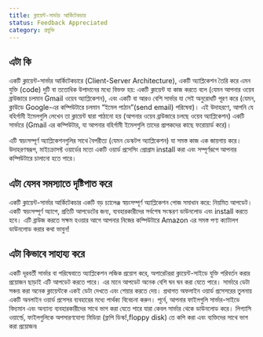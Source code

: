 ```yaml
---
title: ক্লায়েন্ট-সার্ভার আর্কিটেকচার
status: Feedback Appreciated
category: প্রযুক্তি
---
```


## এটা কি

একটি ক্লায়েন্ট-সার্ভার আর্কিটেকচারে (Client-Server Architecture), একটি অ্যাপ্লিকেশন তৈরি করে এমন যুক্তি (code) দুটি বা ততোধিক উপাদানের মধ্যে বিভক্ত হয়: একটি ক্লায়েন্ট যা কাজ করতে বলে (যেমন আপনার ওয়েব ব্রাউজারে চলমান Gmail ওয়েব অ্যাপ্লিকেশন), এবং একটি বা আরও বেশি সার্ভার যা সেই অনুরোধটি পূরণ করে (যেমন, ক্লাউডে Google-এর কম্পিউটারে চলমান “ইমেল পাঠান”(send email) পরিষেবা)। এই উদাহরণে, আপনি যে বহির্গামী ইমেলগুলি লেখেন তা ক্লায়েন্ট দ্বারা পাঠানো হয় (আপনার ওয়েব ব্রাউজারে চলছে ওয়েব অ্যাপ্লিকেশন) একটি সার্ভারে (Gmail এর কম্পিউটার, যা আপনার বহির্গামী ইমেলগুলি তাদের প্রাপকদের কাছে ফরোয়ার্ড করে)।

এটি স্বয়ংসম্পূর্ণ অ্যাপ্লিকেশনগুলির সাথে বৈপরীত্য (যেমন ডেস্কটপ অ্যাপ্লিকেশন) যা সমস্ত কাজ এক জায়গায় করে। উদাহরণস্বরূপ, মাইক্রোসফ্ট ওয়ার্ডের মতো একটি ওয়ার্ড প্রসেসিং প্রোগ্রাম install করা এবং সম্পূর্ণরূপে আপনার কম্পিউটারে চালানো হতে পারে।

## এটা যেসব সমস্যাতে দৃষ্টিপাত করে

একটি ক্লায়েন্ট-সার্ভার আর্কিটেকচার একটি বড় চ্যালেঞ্জ স্বয়ংসম্পূর্ণ অ্যাপ্লিকেশন পোজ সমাধান করে: নিয়মিত আপডেট। একটি স্বয়ংসম্পূর্ণ অ্যাপে, প্রতিটি আপডেটের জন্য, ব্যবহারকারীদের সর্বশেষ সংস্করণ ডাউনলোড এবং install করতে হবে। এটি ব্রাউজ করতে সক্ষম হওয়ার আগে আপনার নিজের কম্পিউটারে Amazon এর সমস্ত পণ্য ক্যাটালগ ডাউনলোড করার কথা ভাবুন!

## এটা কিভাবে সাহায্য করে

একটি দূরবর্তী সার্ভার বা পরিষেবাতে অ্যাপ্লিকেশন লজিক প্রয়োগ করে, অপারেটররা ক্লায়েন্ট-সাইডে যুক্তি পরিবর্তন করার প্রয়োজন ছাড়াই এটি আপডেট করতে পারে। এর মানে আপডেট অনেক বেশি ঘন ঘন করা যেতে পারে। সার্ভারে ডেটা সঞ্চয় করা অনেক ক্লায়েন্টকে একই ডেটা দেখতে এবং শেয়ার করতে দেয়। প্রথাগত অফলাইন ওয়ার্ড প্রসেসরের তুলনায় একটি অনলাইন ওয়ার্ড প্রসেসর ব্যবহারের মধ্যে পার্থক্য বিবেচনা করুন। পূর্বে, আপনার ফাইলগুলি সার্ভার-সাইডে বিদ্যমান এবং অন্যান্য ব্যবহারকারীদের সাথে ভাগ করা যেতে পারে যারা কেবল সার্ভার থেকে ডাউনলোড করে। লিগ্যাসি ওয়ার্ল্ডে, ফাইলগুলিকে অপসারণযোগ্য মিডিয়া (ফ্লপি ডিস্ক!,floppy disk) তে কপি করা এবং ব্যক্তিদের সাথে ভাগ করা প্রয়োজন৷
